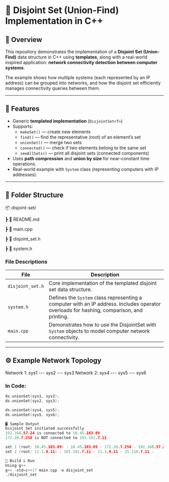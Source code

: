 # 🔗 Disjoint Set (Union-Find) Implementation in C++

## 📘 Overview

This repository demonstrates the implementation of a **Disjoint Set (Union-Find)** data structure in C++ using **templates**, along with a real-world inspired application: **network connectivity detection between computer systems**.

The example shows how multiple systems (each represented by an IP address) can be grouped into networks, and how the disjoint set efficiently manages connectivity queries between them.

---

## 🧩 Features

- Generic **templated implementation** (`DisjointSet<T>`)
- Supports:
  - `makeSet()` — create new elements  
  - `find()` — find the representative (root) of an element’s set  
  - `unionSet()` — merge two sets  
  - `connected()` — check if two elements belong to the same set  
  - `seeAllSets()` — print all disjoint sets (connected components)
- Uses **path compression** and **union by size** for near-constant time operations.
- Real-world example with `System` class (representing computers with IP addresses).

---

## 📂 Folder Structure

📦 disjoint-set/

┣ 📜 README.md

┣ 📜 main.cpp

┣ 📜 disjoint_set.h

┣ 📜 system.h


### File Descriptions

| File | Description |
|------|--------------|
| `disjoint_set.h` | Core implementation of the templated disjoint set data structure. |
| `system.h` | Defines the `System` class representing a computer with an IP address. Includes operator overloads for hashing, comparison, and printing. |
| `main.cpp` | Demonstrates how to use the DisjointSet with `System` objects to model computer network connectivity. |

---

## ⚙️ Example Network Topology

Network 1: sys1 --- sys2 --- sys3
Network 2: sys4 --- sys5 --- sys6


### In Code:
```cpp
ds.unionSet(sys1, sys2);
ds.unionSet(sys2, sys3);

ds.unionSet(sys4, sys5);
ds.unionSet(sys5, sys6);

🖥️ Sample Output
Disjoint Set initiated successfully 
192.168.57.24 is connected to 10.45.103.89
172.20.7.250 is NOT connected to 101.101.7.11

set 1 (root: 10.45.103.89) : 10.45.103.89 - 172.20.7.250 - 192.168.57.24 -
set 2 (root: 11.1.9.11) : 101.101.7.11 - 11.1.9.11 - 25.110.7.11 -

🧰 Build & Run
Using g++
g++ -std=c++17 main.cpp -o disjoint_set
./disjoint_set
